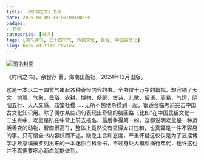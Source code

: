 ```yaml
---
title: 《时间之书》书评
date: 2025-04-09 08:00:00+08:00
badges:
- 书评
categories: [书评]
tags: [响马读书, 二十四节气, 传统文化, 民俗, 中国古文化]
slug: book-of-time-review
---
```


<div class="p-3 text-center">
  <img class="img-fluid" src="/images/2025/0409/book-cover.png" alt="图书封面">
</div>

《时间之书》，余世存 著，海南出版社，2024年12月出版。

这是一本以二十四节气串起各种奇怪内容的书。全书仅十万字的篇幅，却容纳了天文、地理、气象、民俗、农耕、博物、祭祀、古诗、儿歌、俗语、周易、气运、阴阳五行、天人交感、庙堂社稷……无所不包地杂糅到一起，很适合临考前突击中国古文化知识用。除了偶尔某些词句表现出奇怪的脑回路（比如"在中国民俗文化十二生肖中，老鼠是趴在牛背上前去报名、最后争得第一的，这都说明老鼠是一种灵活善变的动物，智商很高"），整体上竟然没有显得太过违和，也真算是一件不容易的事。只可惜全书内容综而不述，缺乏主旨和态度，严重怀疑这仅仅是为了显摆博学才故意编撰罗列出来的一本迷你百科全书，不过身处大模型横行年代，也许这也并不真需要呕心沥血就能做到。
